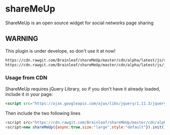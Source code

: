 # shareMeUp
ShareMeUp is an open source widget for social networks page sharing

## WARNING
This plugin is under develope, so don't use it at now!

```html
https://cdn.rawgit.com/Brainleaf/shareMeUp/master/cdn/alpha/latest/js/sharemeup.min.js
https://cdn.rawgit.com/Brainleaf/shareMeUp/master/cdn/alpha/latest/js/jquery.sharemeup.min.js
```

### Usage from CDN
ShareMeUp requires jQuery Library, so if you don't have it already loaded, include it in your page:
```html
<script src="https://ajax.googleapis.com/ajax/libs/jquery/1.11.3/jquery.min.js"></script>
```
Then include the two following lines
```javascript
<script src="https://cdn.rawgit.com/Brainleaf/shareMeUp/master/cdn/alpha/latest/js/sharemeup.min.js"><script>
<script>new shareMeUp({async:true,size:"large",style:"default"}).init();</script>
```

